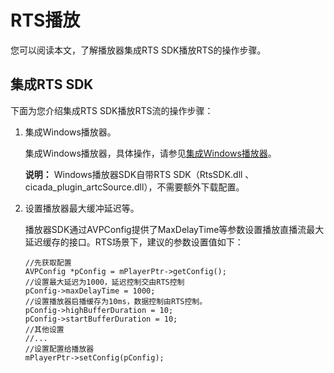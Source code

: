 # RTS播放

您可以阅读本文，了解播放器集成RTS SDK播放RTS的操作步骤。

## 集成RTS SDK

下面为您介绍集成RTS SDK播放RTS流的操作步骤：

1.  集成Windows播放器。

    集成Windows播放器，具体操作，请参见[集成Windows播放器](/cn.zh-CN/播放器SDK/Windows播放器/集成文档.md)。

    **说明：** Windows播放器SDK自带RTS SDK（RtsSDK.dll 、cicada\_plugin\_artcSource.dll），不需要额外下载配置。

2.  设置播放器最大缓冲延迟等。

    播放器SDK通过AVPConfig提供了MaxDelayTime等参数设置播放直播流最大延迟缓存的接口。RTS场景下，建议的参数设置值如下：

    ```
    //先获取配置
    AVPConfig *pConfig = mPlayerPtr->getConfig();
    //设置最大延迟为1000，延迟控制交由RTS控制
    pConfig->maxDelayTime = 1000;
    //设置播放器启播缓存为10ms，数据控制由RTS控制。
    pConfig->highBufferDuration = 10;
    pConfig->startBufferDuration = 10;
    //其他设置
    //...
    //设置配置给播放器
    mPlayerPtr->setConfig(pConfig);
    ```


